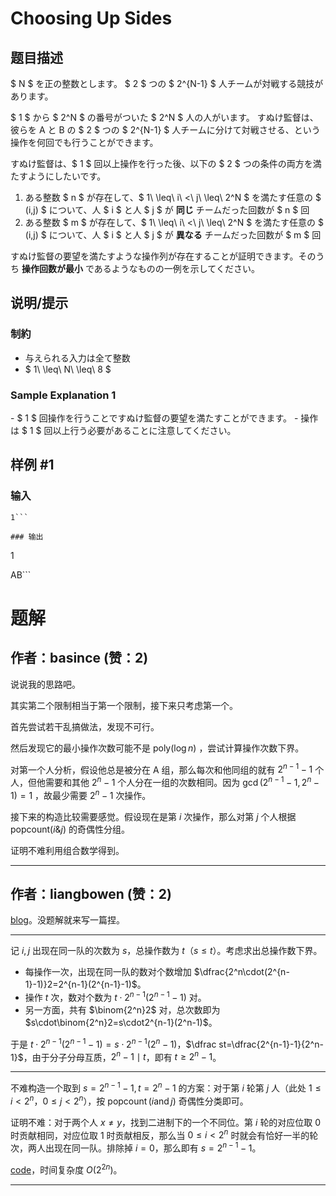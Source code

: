 # Choosing Up Sides

## 题目描述

[problemUrl]: https://atcoder.jp/contests/keyence2021/tasks/keyence2021_d

$ N $ を正の整数とします。 $ 2 $ つの $ 2^{N-1} $ 人チームが対戦する競技があります。

$ 1 $ から $ 2^N $ の番号がついた $ 2^N $ 人の人がいます。 すぬけ監督は、彼らを A と B の $ 2 $ つの $ 2^{N-1} $ 人チームに分けて対戦させる、という操作を何回でも行うことができます。

すぬけ監督は、$ 1 $ 回以上操作を行った後、以下の $ 2 $ つの条件の両方を満たすようにしたいです。

1. ある整数 $ n $ が存在して、$ 1\ \leq\ i\ <\ j\ \leq\ 2^N $ を満たす任意の $ (i,j) $ について、人 $ i $ と人 $ j $ が **同じ** チームだった回数が $ n $ 回
2. ある整数 $ m $ が存在して、$ 1\ \leq\ i\ <\ j\ \leq\ 2^N $ を満たす任意の $ (i,j) $ について、人 $ i $ と人 $ j $ が **異なる** チームだった回数が $ m $ 回

すぬけ監督の要望を満たすような操作列が存在することが証明できます。そのうち **操作回数が最小** であるようなものの一例を示してください。

## 说明/提示

### 制約

- 与えられる入力は全て整数
- $ 1\ \leq\ N\ \leq\ 8 $

### Sample Explanation 1

\- $ 1 $ 回操作を行うことですぬけ監督の要望を満たすことができます。 - 操作は $ 1 $ 回以上行う必要があることに注意してください。

## 样例 #1

### 输入

```
1```

### 输出

```
1
AB```

# 题解

## 作者：basince (赞：2)

说说我的思路吧。

其实第二个限制相当于第一个限制，接下来只考虑第一个。

首先尝试若干乱搞做法，发现不可行。

然后发现它的最小操作次数可能不是 $\text{poly}(\log n)$ ，尝试计算操作次数下界。

对第一个人分析，假设他总是被分在 A 组，那么每次和他同组的就有 $2^{n-1}-1$ 个人，但他需要和其他 $2^n-1$ 个人分在一组的次数相同。因为 $\gcd(2^{n-1}-1,2^n-1)=1$ ，故最少需要 $2^n-1$ 次操作。

接下来的构造比较需要感觉。假设现在是第 $i$ 次操作，那么对第 $j$ 个人根据 $\text{popcount}(i\& j)$ 的奇偶性分组。

证明不难利用组合数学得到。

---

## 作者：liangbowen (赞：2)

[blog](https://www.cnblogs.com/liangbowen/p/18337669)。没题解就来写一篇捏。

---

记 $i,j$ 出现在同一队的次数为 $s$，总操作数为 $t$（$s\le t$）。考虑求出总操作数下界。

+ 每操作一次，出现在同一队的数对个数增加 $\dfrac{2^n\cdot(2^{n-1}-1)}2=2^{n-1}(2^{n-1}-1)$。
+ 操作 $t$ 次，数对个数为 $t\cdot2^{n-1}(2^{n-1}-1)$ 对。
+ 另一方面，共有 $\binom{2^n}2$ 对，总次数即为 $s\cdot\binom{2^n}2=s\cdot2^{n-1}(2^n-1)$。

于是 $t\cdot2^{n-1}(2^{n-1}-1)=s\cdot2^{n-1}(2^n-1)$，$\dfrac st=\dfrac{2^{n-1}-1}{2^n-1}$，由于分子分母互质，$2^n-1\mid t$，即有 $t\ge 2^n-1$。

---

不难构造一个取到 $s=2^{n-1}-1, t=2^n-1$ 的方案：对于第 $i$ 轮第 $j$ 人（此处 $1\le i<2^n$，$0\le j<2^n$），按 $\operatorname{popcount}(i \operatorname{ and } j)$ 奇偶性分类即可。

证明不难：对于两个人 $x\ne y$，找到二进制下的一个不同位。第 $i$ 轮的对应位取 $0$ 时贡献相同，对应位取 $1$ 时贡献相反，那么当 $0\le i<2^n$ 时就会有恰好一半的轮次，两人出现在同一队。排除掉 $i=0$，那么即有 $s=2^{n-1}-1$。

[code](https://atcoder.jp/contests/keyence2021/submissions/56189242)，时间复杂度 $O(2^{2n})$。

---

